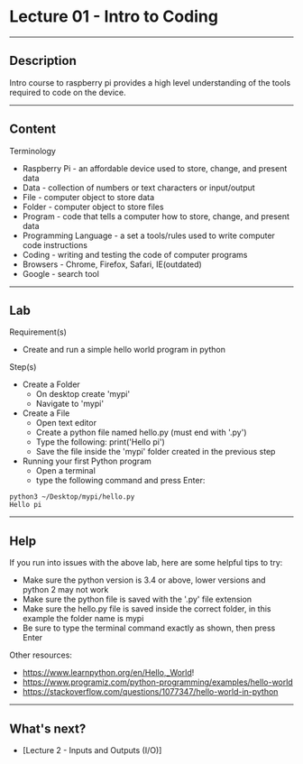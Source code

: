 # Lecture 01 - Intro to Coding

--------------------
Description
-------------------- 
Intro course to raspberry pi provides a high level understanding of the tools required to code on the device.

--------------------
Content
-------------------- 

Terminology
* Raspberry Pi - an affordable device used to store, change, and present data
* Data - collection of numbers or text characters or input/output 
* File - computer object to store data
* Folder - computer object to store files
* Program - code that tells a computer how to store, change, and present data
* Programming Language - a set a tools/rules used to write computer code instructions
* Coding - writing and testing the code of computer programs
* Browsers - Chrome, Firefox, Safari, IE(outdated)
* Google - search tool

--------------------
Lab
-------------------- 

Requirement(s)
* Create and run a simple hello world program in python

Step(s)
* Create a Folder
	* On desktop create 'mypi'
	* Navigate to 'mypi'
* Create a File
	* Open text editor
	* Create a python file named hello.py (must end with '.py')
	* Type the following: print('Hello pi')
	* Save the file inside the 'mypi' folder created in the previous step
* Running your first Python program
	* Open a terminal
	* type the following command and press Enter:
```
python3 ~/Desktop/mypi/hello.py
Hello pi
```

--------------------
Help
-------------------- 

If you run into issues with the above lab, here are some helpful tips to try:
* Make sure the python version is 3.4 or above, lower versions and python 2 may not work
* Make sure the python file is saved with the '.py' file extension
* Make sure the hello.py file is saved inside the correct folder, in this example the folder name is mypi
* Be sure to type the terminal command exactly as shown, then press Enter

Other resources:
* https://www.learnpython.org/en/Hello,_World!
* https://www.programiz.com/python-programming/examples/hello-world
* https://stackoverflow.com/questions/1077347/hello-world-in-python

--------------------
What's next?
--------------------
* [Lecture 2 - Inputs and Outputs (I/O)]